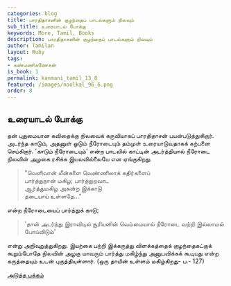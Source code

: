 ```yaml
---
categories: blog
title: பாரதிதாசனின் குழந்தைப் பாடல்களும் நிலவும்
sub_title: உரையாடல் போக்கு
keywords: More, Tamil, Books
description: பாரதிதாசனின் குழந்தைப் பாடல்களும் நிலவும்
author: Tamilan
layout: Ruby
tags:
- கண்மணிகணேசன்
is_book: 1
permalink: kanmani_tamil_13_8
featured: /images/noolkal_96_6.png
order: 8
---
```



## உரையாடல் போக்கு

தன் புதுமையான கவிதைக்கு நிலவைக் கருவியாகப் பாரதிதாசன் பயன்படுத்துகிறார். அடர்ந்த காடும், அதனுள் ஓடும் நீரோடையும் தம்முள் உரையாடுவதாகக் கற்பனை செய்கிறார். 'காடும் நீரோடையும்' என்ற பாடலில் காட்டின் அடர்த்தியால் நீரோடை நிலவின் அழகை ரசிக்க இயலவில்லையே என ஏங்குகிறது.

> "வெளிவான் மீன்களை வெண்ணிலாக் கதிர்களைப்  
>  பார்த்துநான் மகிழ; பார்த்துறவாட  
>  ஆர்த்துமகிழ அகன்ற இக்காடு  
>  தடையாய் உள்ளதே..."

என்ற நீரோடையைப் பார்த்துக் காடு;

> 'தான் அடர்ந்து இராவிடில் சூரியனின் வெம்மையால் நீரோடை வற்றி இல்லாமல் போய்விடும்'

என்று அறிவுறுத்துகிறது. இயற்கை பற்றி இக்கருத்து விளக்கத்தைக் குழந்தைகட்குக் கூறும்போதே நிலவின் அழகு யாவரும் பார்த்து மகிழ்ந்து அனுபவிக்கக் கூடியது என்ற கருத்தையும் உடன் புகுத்தியுள்ளார். (ஒரு தாயின் உள்ளம் மகிழ்கிறது- ப.- 127)

[அடுத்த பக்கம்](kanmani_tamil_13_9)
